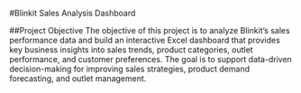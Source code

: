 #Blinkit Sales Analysis Dashboard

##Project Objective
The objective of this project is to analyze Blinkit’s sales performance data and build an interactive Excel dashboard that provides key business insights into sales trends, product categories, outlet performance, and customer preferences. The goal is to support data-driven decision-making for improving sales strategies, product demand forecasting, and outlet management.
